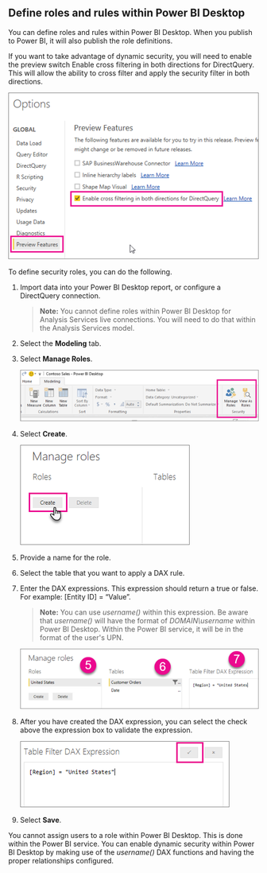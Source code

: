 ## Define roles and rules within Power BI Desktop

You can define roles and rules within Power BI Desktop. When you publish to Power BI, it will also publish the role definitions.

If you want to take advantage of dynamic security, you will need to enable the preview switch Enable cross filtering in both directions for DirectQuery. This will allow the ability to cross filter and apply the security filter in both directions.

![](./media/rls-desktop-define-roles/powerbi-desktop-preview-bi-directional-directquery.png)

To define security roles, you can do the following.

1.	Import data into your Power BI Desktop report, or configure a DirectQuery connection.

    > **Note:** You cannot define roles within Power BI Desktop for Analysis Services live connections. You will need to do that within the Analysis Services model.

2.	Select the **Modeling** tab.

3.	Select **Manage Roles**.

    ![](./media/rls-desktop-define-roles/powerbi-desktop-security.png)

4.	Select **Create**.

	![](./media/rls-desktop-define-roles/powerbi-desktop-security-create-role.png)

5.	Provide a name for the role. 
6.	Select the table that you want to apply a DAX rule.
7.	Enter the DAX expressions. This expression should return a true or false. For example: [Entity ID] = “Value”.

    > **Note:** You can use *username()* within this expression. Be aware that *username()* will have the format of *DOMAIN\username* within Power BI Desktop. Within the Power BI service, it will be in the format of the user's UPN.

    ![](./media/rls-desktop-define-roles/powerbi-desktop-security-create-rule.png)

8.	After you have created the DAX expression, you can select the check above the expression box to validate the expression.

    ![](./media/rls-desktop-define-roles/powerbi-desktop-security-validate-dax.png)

9.	Select **Save**.

You cannot assign users to a role within Power BI Desktop. This is done within the Power BI service. You can enable dynamic security within Power BI Desktop by making use of the *username()* DAX functions and having the proper relationships configured.